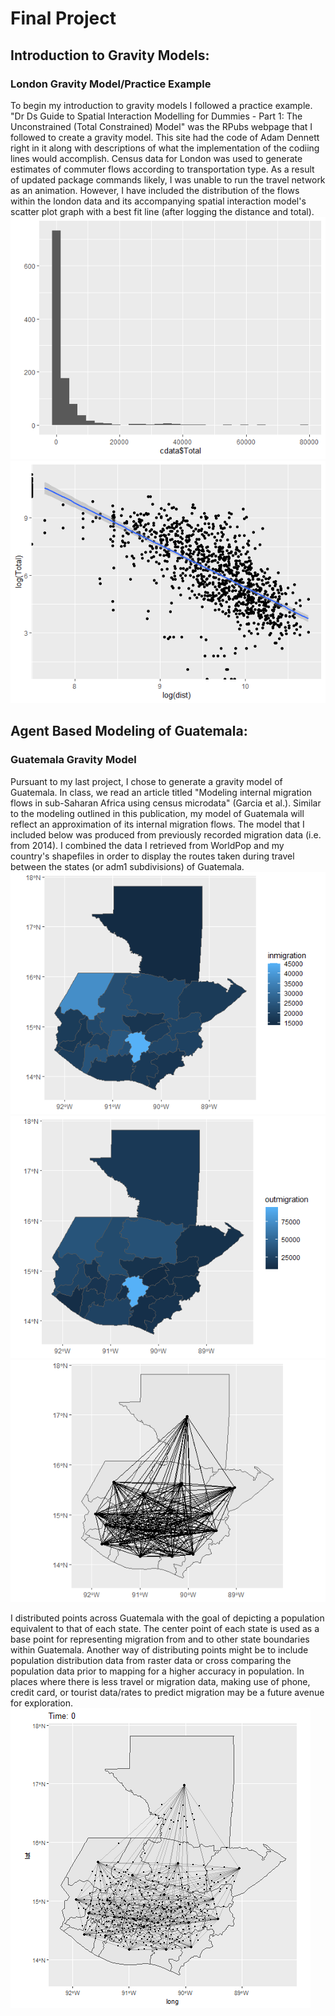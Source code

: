 # Final Project

## Introduction to Gravity Models:
### London Gravity Model/Practice Example
To begin my introduction to gravity models I followed a practice example. "Dr Ds Guide to Spatial Interaction Modelling for Dummies - Part 1: The Unconstrained (Total Constrained) Model" was the RPubs webpage that I followed to create a gravity model. This site had the code of Adam Dennett right in it along with descriptions of what the implementation of the codiing lines would accomplish. Census data for London was used to generate estimates of commuter flows according to transportation type. As a result of updated package commands likely, I was unable to run the travel network as an animation. However, I have included the distribution of the flows within the london data and its accompanying spatial interaction model's scatter plot graph with a best fit line (after logging the distance and total). 
![](london_barplot.png)
![](london_gm.png)

## Agent Based Modeling of Guatemala:
### Guatemala Gravity Model
Pursuant to my last project, I chose to generate a gravity model of Guatemala. In class, we read an article titled "Modeling internal migration flows in sub-Saharan Africa using census microdata" (Garcia et al.). Similar to the modeling outlined in this publication, my model of Guatemala will reflect an approximation of its internal migration flows. The model that I included below was produced from previously recorded migration data (i.e. from 2014). I combined the data I retrieved from WorldPop and my country's shapefiles in order to display the routes taken during travel between the states (or adm1 subdivisions) of Guatemala.  
![](inmigration.png)
![](outmigration.png)
![](migration.png)

I distributed points across Guatemala with the goal of depicting a population equivalent to that of each state. The center point of each state is used as a base point for representing migration from and to other state boundaries within Guatemala. Another way of distributing points might be to include population distribution data from raster data or cross comparing the population data prior to mapping for a higher accuracy in population. In places where there is less travel or migration data, making use of phone, credit card, or tourist data/rates to predict migration may be a future avenue for exploration. 
![](output.gif)
